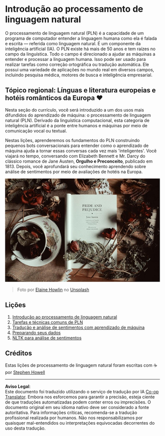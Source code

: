 <!--
CO_OP_TRANSLATOR_METADATA:
{
  "original_hash": "1eb379dc2d0c9940b320732d16083778",
  "translation_date": "2025-08-29T22:17:54+00:00",
  "source_file": "6-NLP/README.md",
  "language_code": "br"
}
-->
# Introdução ao processamento de linguagem natural

O processamento de linguagem natural (PLN) é a capacidade de um programa de computador entender a linguagem humana como ela é falada e escrita — referida como linguagem natural. É um componente da inteligência artificial (IA). O PLN existe há mais de 50 anos e tem raízes no campo da linguística. Todo o campo é direcionado a ajudar as máquinas a entender e processar a linguagem humana. Isso pode ser usado para realizar tarefas como correção ortográfica ou tradução automática. Ele possui uma variedade de aplicações no mundo real em diversos campos, incluindo pesquisa médica, motores de busca e inteligência empresarial.

## Tópico regional: Línguas e literatura europeias e hotéis românticos da Europa ❤️

Nesta seção do currículo, você será introduzido a um dos usos mais difundidos do aprendizado de máquina: o processamento de linguagem natural (PLN). Derivado da linguística computacional, esta categoria de inteligência artificial é a ponte entre humanos e máquinas por meio de comunicação vocal ou textual.

Nestas lições, aprenderemos os fundamentos do PLN construindo pequenos bots conversacionais para entender como o aprendizado de máquina ajuda a tornar essas conversas cada vez mais 'inteligentes'. Você viajará no tempo, conversando com Elizabeth Bennett e Mr. Darcy do clássico romance de Jane Austen, **Orgulho e Preconceito**, publicado em 1813. Depois, você aprofundará seu conhecimento aprendendo sobre análise de sentimentos por meio de avaliações de hotéis na Europa.

![Livro Orgulho e Preconceito e chá](../../../translated_images/p&p.279f1c49ecd889419e4ce6206525e9aa30d32a976955cd24daa636c361c6391f.br.jpg)
> Foto por <a href="https://unsplash.com/@elaineh?utm_source=unsplash&utm_medium=referral&utm_content=creditCopyText">Elaine Howlin</a> no <a href="https://unsplash.com/s/photos/pride-and-prejudice?utm_source=unsplash&utm_medium=referral&utm_content=creditCopyText">Unsplash</a>
  
## Lições

1. [Introdução ao processamento de linguagem natural](1-Introduction-to-NLP/README.md)
2. [Tarefas e técnicas comuns de PLN](2-Tasks/README.md)
3. [Tradução e análise de sentimentos com aprendizado de máquina](3-Translation-Sentiment/README.md)
4. [Preparando seus dados](4-Hotel-Reviews-1/README.md)
5. [NLTK para análise de sentimentos](5-Hotel-Reviews-2/README.md)

## Créditos 

Estas lições de processamento de linguagem natural foram escritas com ☕ por [Stephen Howell](https://twitter.com/Howell_MSFT)

---

**Aviso Legal**:  
Este documento foi traduzido utilizando o serviço de tradução por IA [Co-op Translator](https://github.com/Azure/co-op-translator). Embora nos esforcemos para garantir a precisão, esteja ciente de que traduções automatizadas podem conter erros ou imprecisões. O documento original em seu idioma nativo deve ser considerado a fonte autoritativa. Para informações críticas, recomenda-se a tradução profissional realizada por humanos. Não nos responsabilizamos por quaisquer mal-entendidos ou interpretações equivocadas decorrentes do uso desta tradução.